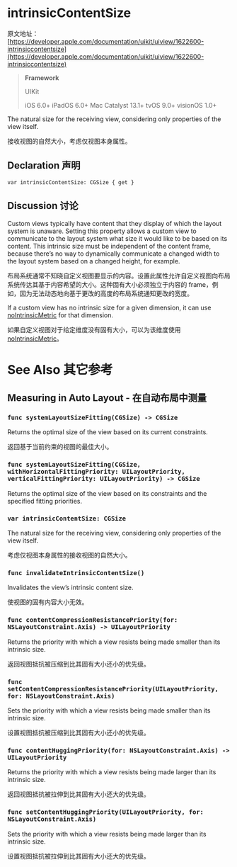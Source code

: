 # intrinsicContentSize

原文地址：
[https://developer.apple.com/documentation/uikit/uiview/1622600-intrinsiccontentsize](https://developer.apple.com/documentation/uikit/uiview/1622600-intrinsiccontentsize)

>__Framework__
>
> UIKit
> 
> iOS 6.0+
iPadOS 6.0+
Mac Catalyst 13.1+
tvOS 9.0+
visionOS 1.0+

The natural size for the receiving view, considering only properties of the view itself.

接收视图的自然大小，考虑仅视图本身属性。

## Declaration 声明

```
var intrinsicContentSize: CGSize { get }
```

## Discussion 讨论

Custom views typically have content that they display of which the layout system is unaware. Setting this property allows a custom view to communicate to the layout system what size it would like to be based on its content. This intrinsic size must be independent of the content frame, because there’s no way to dynamically communicate a changed width to the layout system based on a changed height, for example.

布局系统通常不知晓自定义视图要显示的内容。设置此属性允许自定义视图向布局系统传达其基于内容希望的大小。这种固有大小必须独立于内容的 frame，例如，因为无法动态地向基于更改的高度的布局系统通知更改的宽度。

If a custom view has no intrinsic size for a given dimension, it can use [noIntrinsicMetric](https://developer.apple.com/documentation/uikit/uiview/1622486-nointrinsicmetric) for that dimension.

如果自定义视图对于给定维度没有固有大小，可以为该维度使用 [noIntrinsicMetric](https://developer.apple.com/documentation/uikit/uiview/1622486-nointrinsicmetric)。

# See Also 其它参考

## Measuring in Auto Layout - 在自动布局中测量

### `func systemLayoutSizeFitting(CGSize) -> CGSize`

Returns the optimal size of the view based on its current constraints.

返回基于当前约束的视图的最佳大小。

### `func systemLayoutSizeFitting(CGSize, withHorizontalFittingPriority: UILayoutPriority, verticalFittingPriority: UILayoutPriority) -> CGSize`

Returns the optimal size of the view based on its constraints and the specified fitting priorities.

### `var intrinsicContentSize: CGSize`

The natural size for the receiving view, considering only properties of the view itself.

考虑仅视图本身属性的接收视图的自然大小。

### `func invalidateIntrinsicContentSize()`

Invalidates the view’s intrinsic content size.

使视图的固有内容大小无效。

### `func contentCompressionResistancePriority(for: NSLayoutConstraint.Axis) -> UILayoutPriority`

Returns the priority with which a view resists being made smaller than its intrinsic size.

返回视图抵抗被压缩到比其固有大小还小的优先级。

### `func setContentCompressionResistancePriority(UILayoutPriority, for: NSLayoutConstraint.Axis)`

Sets the priority with which a view resists being made smaller than its intrinsic size.

设置视图抵抗被压缩到比其固有大小还小的优先级。

### `func contentHuggingPriority(for: NSLayoutConstraint.Axis) -> UILayoutPriority`

Returns the priority with which a view resists being made larger than its intrinsic size.

返回视图抵抗被拉伸到比其固有大小还大的优先级。

### `func setContentHuggingPriority(UILayoutPriority, for: NSLayoutConstraint.Axis)`

Sets the priority with which a view resists being made larger than its intrinsic size.

设置视图抵抗被拉伸到比其固有大小还大的优先级。
